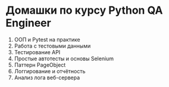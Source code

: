 # Домашки по курсу Python QA Engineer

1. ООП и Pytest на практике
2. Работа с тестовыми данными
3. Тестирование API
4. Простые автотесты и основы Selenium
5. Паттерн PageObject
6. Логгирование и отчётность
7. Анализ лога веб-сервера
